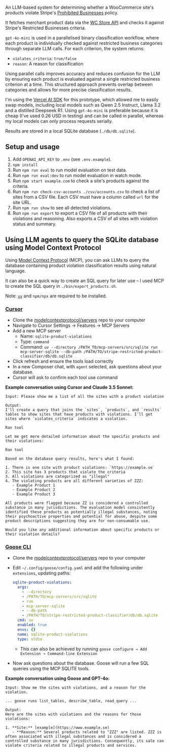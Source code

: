 An LLM-based system for determining whether a WooCommerce site's products violate Stripe's [Prohibited Businesses](https://stripe.com/au/legal/restricted-businesses#prohibited-businesses) policy.

It fetches merchant product data via the [WC Store API](https://developer.woocommerce.com/2022/03/25/store-api-is-now-considered-stable/) and checks it against Stripe's Restricted Businesses criteria.

`gpt-4o-mini` is used in a parallelised binary classification workflow, where each product is individually checked against restricted business categories through separate LLM calls. For each criterion, the system returns:

- `violates_criteria`: `true/false`
- `reason`: A reason for classification

Using parallel calls improves accuracy and reduces confusion for the LLM by ensuring each product is evaluated against a single restricted business criterion at a time. This structured approach prevents overlap between categories and allows for more precise classification results.

I'm using the [Vercel AI SDK](https://sdk.vercel.ai/docs/introduction) for this prototype, which allowed me to easily swap models, including local models such as Qwen 2.5 Instruct, Llama 3.2 and a distilled Deepseek R1. Using `gpt-4o-mini` is preferable because it is cheap (I've used 0.26 USD in testing) and can be called in parallel, whereas my local models can only process requests serially.

Results are stored in a local SQLite database (`./db/db.sqlite`).

## Setup and usage

1. Add `OPENAI_API_KEY` to `.env` (see `.env.example`).
2. `npm install`
3. Run `npm run eval` to run model evaluation on test data.
4. Run `npm run eval:dev` to run model evaluation in watch mode.
5. Run `npm start example.com` to check a site's products against the criteria.
6. Run `npm run check-csv-accounts ./csv/accounts.csv` to check a list of sites from a CSV file. Each CSV must have a column called `url` for the site URL.
7. Run `npm run show` to see all detected violations.
8. Run `npm run export` to export a CSV file of all products with their violations and reasoning. Also exports a CSV of all sites with violation status and summary.

## Using LLM agents to query the SQLite database using Model Context Protocol

Using [Model Context Protocol](https://modelcontextprotocol.io) (MCP), you can ask LLMs to query the database containing product violation classification results using natural language.

It can also be a quick way to create an SQL query for later use – I used MCP to create the SQL query in `./bin/export_products.sh`.

Note: [`uv`](https://docs.astral.sh/uv/getting-started/installation/) and `npm/npx` are required to be installed.

### [Cursor](https://docs.cursor.com/advanced/model-context-protocol#using-mcp-tools-in-composer)

- Clone the [modelcontextprotocol/servers](https://github.com/modelcontextprotocol/servers) repo to your computer
- Navigate to Cursor Settings → Features → MCP Servers
- Add a new MCP server
  - Name: `sqlite-product-violations`
  - Type: `command`
  - Command: `uv --directory /PATH_TO/mcp-servers/src/sqlite run mcp-server-sqlite --db-path /PATH/TO/stripe-restricted-product-classifier/db/db.sqlite`
- Click refresh and ensure the tools load correctly
- In a new Composer chat, with `agent` selected, ask questions about your database.
- Cursor will ask to confirm each tool use command

**Example conversation using Cursor and Claude 3.5 Sonnet:**

```
Input: Please show me a list of all the sites with a product violation

Output:
I'll create a query that joins the `sites`, `products`, and `results` tables to show sites that have products with violations. I'll get sites where `violates_criteria` indicates a violation.

Ran tool

Let me get more detailed information about the specific products and their violations:

Ran tool

Based on the database query results, here's what I found:

1. There is one site with product violations: `https://example.se`
2. This site has 3 products that violate the criteria
3. All violations are categorized as "illegal"
4. The violating products are all different varieties of ZZZ:
   - Example Product 1
   - Example Product 2
   - Example Product 3

All products were flagged because ZZ is considered a controlled substance in many jurisdictions. The evaluation model consistently identified these products as potentially illegal substances, noting their psychoactive properties and potential for abuse, despite some product descriptions suggesting they are for non-consumable use.

Would you like any additional information about specific products or their violation details?
```

### [Goose CLI](https://block.github.io/goose/docs/)

- Clone the [modelcontextprotocol/servers](https://github.com/modelcontextprotocol/servers) repo to your computer
- Edit `~/.config/goose/config.yaml` and add the following under `extensions`, updating paths:

  ```yaml
  sqlite-product-violations:
    args:
      - --directory
      - /PATH/TO/mcp-servers/src/sqlite
      - run
      - mcp-server-sqlite
      - --db-path
      - /PATH/TO/stripe-restricted-product-classifier/db/db.sqlite
    cmd: uv
    enabled: true
    envs: {}
    name: sqlite-product-violations
    type: stdio
  ```

  - This can also be achieved by running `goose configure → Add Extension → Command-line Extension`

- Now ask questions about the database. Goose will run a few SQL queries using the MCP SQLITE tools.

**Example conversation using Goose and GPT-4o:**

```
Input: Show me the sites with violations, and a reason for the violation.

... goose runs list_tables, describe_table, read_query ...

Output:
Here are the sites with violations and the reasons for those violations:

1. **Site:** [example](https://www.example.se)
   - **Reason:** Several products related to "ZZZ" are listed. ZZZ is often associated with illegal substances and is considered a controlled substance in many jurisdictions. Consequently, its sale can violate criteria related to illegal products and services.
```
